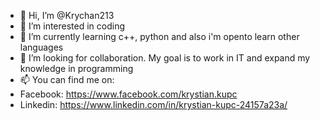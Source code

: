 - 👋 Hi, I’m @Krychan213
- 👀 I’m interested in coding
- 🌱 I’m currently learning c++, python and also i'm opento learn other languages
- 💞️ I’m looking for collaboration. My goal is to work in IT and expand my knowledge in programming
- 📫 You can find me on:
- Facebook: https://www.facebook.com/krystian.kupc
- Linkedin: https://www.linkedin.com/in/krystian-kupc-24157a23a/

<!---
Krychan213/Krychan213 is a ✨ special ✨ repository because its `README.md` (this file) appears on your GitHub profile.
You can click the Preview link to take a look at your changes.
--->
